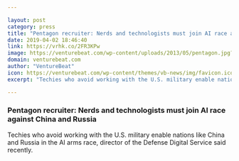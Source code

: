 ```yaml
---

layout: post
category: press
title: "Pentagon recruiter: Nerds and technologists must join AI race against China and Russia"
date: 2019-04-02 18:46:40
link: https://vrhk.co/2FR3KPw
image: https://venturebeat.com/wp-content/uploads/2013/05/pentagon.jpg?w=1200&strip=all
domain: venturebeat.com
author: "VentureBeat"
icon: https://venturebeat.com/wp-content/themes/vb-news/img/favicon.ico
excerpt: "Techies who avoid working with the U.S. military enable nations like China and Russia in the AI arms race, director of the Defense Digital Service said recently."

---
```


### Pentagon recruiter: Nerds and technologists must join AI race against China and Russia

Techies who avoid working with the U.S. military enable nations like China and Russia in the AI arms race, director of the Defense Digital Service said recently.